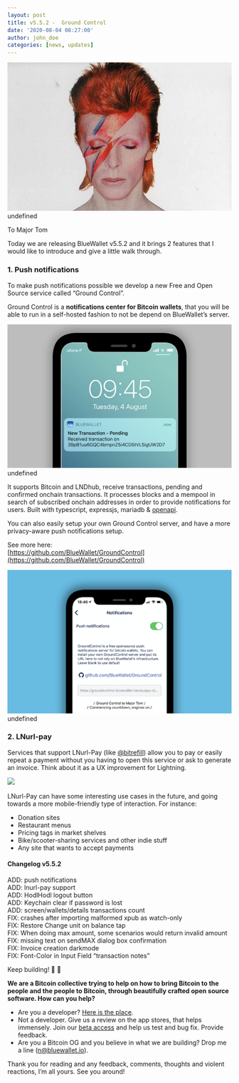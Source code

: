 ```yaml
---
layout: post
title: v5.5.2 -  Ground Control
date: '2020-08-04 08:27:00'
author: john_doe
categories: [news, updates]
---
```


![](/_posts/img/1__5cl6lecKsZgz__OReOGjRHA.jpeg)
undefined

To Major Tom

Today we are releasing BlueWallet v5.5.2 and it brings 2 features that I would like to introduce and give a little walk through.

### 1\. Push notifications

To make push notifications possible we develop a new Free and Open Source service called “Ground Control”.

Ground Control is a **notifications center for Bitcoin wallets**, that you will be able to run in a self-hosted fashion to not be depend on BlueWallet’s server.

![](/_posts/img/1__tB0Qeaq7acgTyJmz2PA6Sg.png)
undefined

It supports Bitcoin and LNDhub, receive transactions, pending and confirmed onchain transactions. It processes blocks and a mempool in search of subscribed onchain addresses in order to provide notifications for users. Built with typescript, expressjs, mariadb & [openapi](https://editor.swagger.io/?url=https://raw.githubusercontent.com/BlueWallet/GroundControl/master/openapi.yaml).

You can also easily setup your own Ground Control server, and have a more privacy-aware push notifications setup.

See more here:  
[https://github.com/BlueWallet/GroundControl](https://github.com/BlueWallet/GroundControl)

![](/_posts/img/1__LlOcKZ9XbM4d8ULehbImLg.png)
undefined

### 2\. LNurl-pay

Services that support LNurl-Pay (like [@bitrefill](http://twitter.com/bitrefill "Twitter profile for @bitrefill")) allow you to pay or easily repeat a payment without you having to open this service or ask to generate an invoice. Think about it as a UX improvement for Lightning.

![](/_posts/img/1__u1WsNSvvtB4HBiSVNwGlVQ.gif)

LNurl-Pay can have some interesting use cases in the future, and going towards a more mobile-friendly type of interaction. For instance:

*   Donation sites
*   Restaurant menus
*   Pricing tags in market shelves
*   Bike/scooter-sharing services and other indie stuff
*   Any site that wants to accept payments

#### Changelog v5.5.2

ADD: push notifications  
ADD: lnurl-pay support  
ADD: HodlHodl logout button  
ADD: Keychain clear if password is lost  
ADD: screen/wallets/details transactions count  
FIX: crashes after importing malformed xpub as watch-only  
FIX: Restore Change unit on balance tap  
FIX: When doing max amount, some scenarios would return invalid amount  
FIX: missing text on sendMAX dialog box confirmation  
FIX: Invoice creation darkmode  
FIX: Font-Color in Input Field “transaction notes”

Keep building! 💙 👊

**We are a Bitcoin collective trying to help on how to bring Bitcoin to the people and the people to Bitcoin, through beautifully crafted open source software. How can you help?**

*   Are you a developer? [Here is the place](https://github.com/BlueWallet/BlueWallet).
*   Not a developer. Give us a review on the app stores, that helps immensely. Join our [beta access](https://testflight.apple.com/join/8KtgcwC6) and help us test and bug fix. Provide feedback.
*   Are you a Bitcoin OG and you believe in what we are building? Drop me a line (n@bluewallet.io).

Thank you for reading and any feedback, comments, thoughts and violent reactions, I’m all yours. See you around!